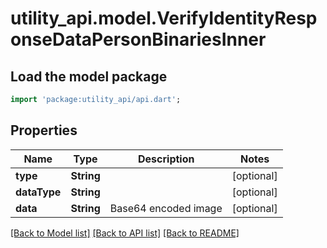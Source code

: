 # utility_api.model.VerifyIdentityResponseDataPersonBinariesInner

## Load the model package
```dart
import 'package:utility_api/api.dart';
```

## Properties
Name | Type | Description | Notes
------------ | ------------- | ------------- | -------------
**type** | **String** |  | [optional] 
**dataType** | **String** |  | [optional] 
**data** | **String** | Base64 encoded image  | [optional] 

[[Back to Model list]](../README.md#documentation-for-models) [[Back to API list]](../README.md#documentation-for-api-endpoints) [[Back to README]](../README.md)


